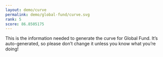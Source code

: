 ```yaml
---
layout: demo/curve
permalink: demo/global-fund/curve.svg
rank: 5
score: 86.8505175
---
```


This is the information needed to generate the curve for Global Fund. It’s
auto-generated, so please don’t change it unless you know what you’re
doing!
